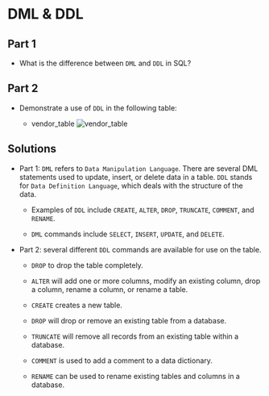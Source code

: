 # DML & DDL

## Part 1

* What is the difference between `DML` and `DDL` in SQL?

## Part 2

* Demonstrate a use of `DDL` in the following table:

  * vendor_table
    ![vendor_table](../Images/vendor_table.png)

## Solutions

* Part 1: `DML` refers to `Data Manipulation Language`. There are several DML statements used to update, insert, or delete data in a table. `DDL` stands for `Data Definition Language`, which deals with the structure of the data.

  * Examples of `DDL` include `CREATE`, `ALTER`, `DROP`, `TRUNCATE`, `COMMENT`, and `RENAME`.

  * `DML` commands include `SELECT`, `INSERT`, `UPDATE`, and `DELETE`.

* Part 2: several different `DDL` commands are available for use on the table.

  * `DROP` to drop the table completely.

  * `ALTER` will add one or more columns, modify an existing column, drop a column, rename a column, or rename a table.

  * `CREATE` creates a new table.

  * `DROP` will drop or remove an existing table from a database.

  * `TRUNCATE` will remove all records from an existing table within a database.

  * `COMMENT` is used to add a comment to a data dictionary.

  * `RENAME` can be used to rename existing tables and columns in a database.
